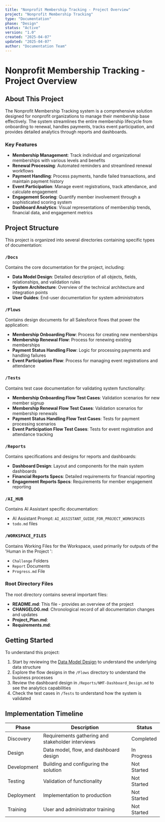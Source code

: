 ```yaml
---
title: "Nonprofit Membership Tracking - Project Overview"
project: "Nonprofit Membership Tracking"
type: "Documentation"
phase: "Design"
status: "Active"
version: "1.0"
created: "2025-04-07"
updated: "2025-04-07"
author: "Documentation Team"
---
```


# Nonprofit Membership Tracking - Project Overview

## About This Project

The Nonprofit Membership Tracking system is a comprehensive solution designed for nonprofit organizations to manage their membership base effectively. The system streamlines the entire membership lifecycle from onboarding to renewal, handles payments, tracks event participation, and provides detailed analytics through reports and dashboards.

### Key Features

- **Membership Management**: Track individual and organizational memberships with various levels and benefits
- **Renewal Processing**: Automated reminders and streamlined renewal workflows
- **Payment Handling**: Process payments, handle failed transactions, and maintain payment history
- **Event Participation**: Manage event registrations, track attendance, and calculate engagement
- **Engagement Scoring**: Quantify member involvement through a sophisticated scoring system
- **Dashboard Analytics**: Visual representations of membership trends, financial data, and engagement metrics

## Project Structure

This project is organized into several directories containing specific types of documentation:

### `/Docs`

Contains the core documentation for the project, including:

- **Data Model Design**: Detailed description of all objects, fields, relationships, and validation rules
- **System Architecture**: Overview of the technical architecture and integration points
- **User Guides**: End-user documentation for system administrators

### `/Flows`

Contains design documents for all Salesforce flows that power the application:

- **Membership Onboarding Flow**: Process for creating new memberships
- **Membership Renewal Flow**: Process for renewing existing memberships
- **Payment Status Handling Flow**: Logic for processing payments and handling failures
- **Event Participation Flow**: Process for managing event registrations and attendance

### `/Tests`

Contains test case documentation for validating system functionality:

- **Membership Onboarding Flow Test Cases**: Validation scenarios for new member signup
- **Membership Renewal Flow Test Cases**: Validation scenarios for membership renewals
- **Payment Status Handling Flow Test Cases**: Tests for payment processing scenarios
- **Event Participation Flow Test Cases**: Tests for event registration and attendance tracking

### `/Reports`

Contains specifications and designs for reports and dashboards:

- **Dashboard Design**: Layout and components for the main system dashboards
- **Financial Reports Specs**: Detailed requirements for financial reporting
- **Engagement Reports Specs**: Requirements for member engagement reporting

### `/AI_HUB`

Contains AI Assistant specific documentation:

- AI Assistant Prompt: `AI_ASSISTANT_GUIDE_FOR_PROJECT_WORKSPACES`
- `todo.md` files

### `/WORKSPACE_FILES`

Contains Working Files for the Workspace, used primarily for outputs of the 'Human in the Project ':

- `Challenge` Folders
- `Report` Documents
- `Progress.md` File

### Root Directory Files

The root directory contains several important files:

- **README.md**: This file - provides an overview of the project
- **CHANGELOG.md**: Chronological record of all documentation changes and updates
- **Project_Plan.md**:
- **Requirements.md**:

## Getting Started

To understand this project:

1. Start by reviewing the [Data Model Design](NMT-Data_Model_Design_Consolidated.md) to understand the underlying data structure
2. Explore the flow designs in the `/Flows` directory to understand the business processes
3. Review the dashboard design in `/Reports/NMT-Dashboard_Design.md` to see the analytics capabilities
4. Check the test cases in `/Tests` to understand how the system is validated

## Implementation Timeline

| Phase | Description | Status |
|-------|-------------|--------|
| Discovery | Requirements gathering and stakeholder interviews | Completed |
| Design | Data model, flow, and dashboard design | In Progress |
| Development | Building and configuring the solution | Not Started |
| Testing | Validation of functionality | Not Started |
| Deployment | Implementation to production | Not Started |
| Training | User and administrator training | Not Started |
